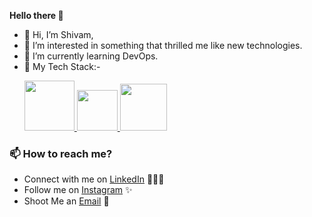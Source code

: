 **Hello there 👋**
- 👋 Hi, I’m Shivam,
- 👀 I’m interested in something that thrilled me like new technologies.
- 🌱 I’m currently learning DevOps.
- 🚀 My Tech Stack:- <p float="left">
  <a href="https://www.docker.com/" target="_blank" >
    <img src="https://raw.githubusercontent.com/itsksaurabh/itsksaurabh/master/assets/docker.gif"  height="80" /> 
  </a>
  <a href="https://docs.gitlab.com/ee/ci/" target="_blank" >
    <img src="https://raw.githubusercontent.com/itsksaurabh/itsksaurabh/master/assets/cicd.gif"  height="65" />
  <a href="https://aws.amazon.com/" target="_blank" >
    <img src="https://raw.githubusercontent.com/itsksaurabh/itsksaurabh/master/assets/aws.gif"  height="75" />
  </a>
 </p>
  
### 📫 How to reach me?

 - Connect with me on [LinkedIn](https://www.linkedin.com/in/shivam-wakade-085307252/) 👨🏻‍💻
 - Follow me on [Instagram](https://www.instagram.com/_shivam_wakade/) ✨
 - Shoot Me an [Email](mailto:wearemello19@gmail.com) 💌
 

<!---
ShivamWakade/ShivamWakade is a ✨ special ✨ repository because its `README.md` (this file) appears on your GitHub profile.
You can click the Preview link to take a look at your changes.
--->
